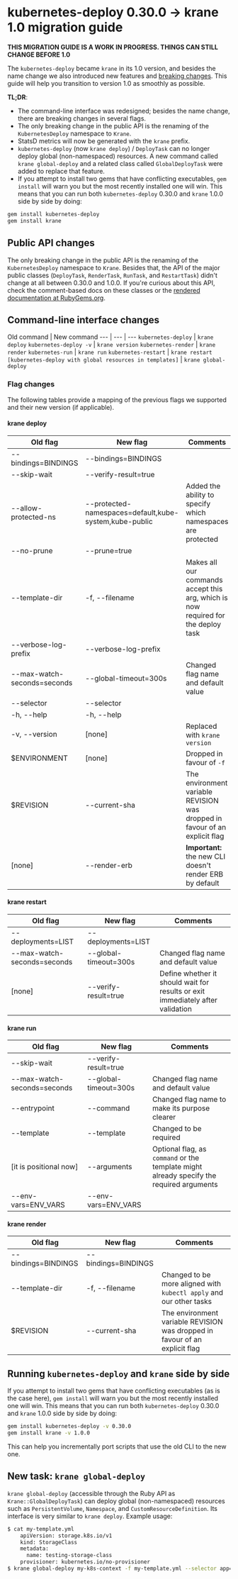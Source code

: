 # kubernetes-deploy 0.30.0 -> krane 1.0 migration guide

**THIS MIGRATION GUIDE IS A WORK IN PROGRESS. THINGS CAN STILL CHANGE BEFORE 1.0**

The `kubernetes-deploy` became `krane` in its 1.0 version, and besides the name change we also introduced new features and [breaking changes](CHANGELOG.md). This guide will help you transition to version 1.0 as smoothly as possible.

**TL;DR**:
* The command-line interface was redesigned; besides the name change, there are breaking changes in several flags.
* The only breaking change in the public API is the renaming of the `KubernetesDeploy` namespace to `Krane`.
* StatsD metrics will now be generated with the `krane` prefix.
* `kubernetes-deploy` (now `krane deploy`) / `DeployTask` can no longer deploy global (non-namespaced) resources. A new command called `krane global-deploy` and a related class called `GlobalDeployTask` were added to replace that feature.
* If you attempt to install two gems that have conflicting executables, `gem install` will warn you but the most recently installed one will win. This means that you can run both `kubernetes-deploy` 0.30.0 and `krane` 1.0.0 side by side by doing:

```bash
gem install kubernetes-deploy
gem install krane
```

## Public API changes

The only breaking change in the public API is the renaming of the `KubernetesDeploy` namespace to `Krane`. Besides that, the API of the major public classes (`DeployTask`, `RenderTask`, `RunTask`, and `RestartTask`) didn't change at all between 0.30.0 and 1.0.0. If you're curious about this API, check the comment-based docs on these classes or the [rendered documentation at RubyGems.org](https://www.rubydoc.info/gems/kubernetes-deploy/1.0.0/KubernetesDeploy/DeployTask).

## Command-line interface changes

Old command | New command
--- | --- | ---
`kubernetes-deploy` | `krane deploy`
`kubernetes-deploy -v` | `krane version`
`kubernetes-render` | `krane render`
`kubernetes-run` | `krane run`
`kubernetes-restart` | `krane restart`
`[kubernetes-deploy with global resources in templates]` | `krane global-deploy`

### Flag changes

The following tables provide a mapping of the previous flags we supported and their new version (if applicable).

#### krane deploy

Old flag | New flag | Comments
--- | --- | ---
--bindings=BINDINGS | --bindings=BINDINGS |
--skip-wait | --verify-result=true |
--allow-protected-ns | --protected-namespaces=default,kube-system,kube-public | Added the ability to specify which namespaces are protected
--no-prune | --prune=true |
--template-dir | -f, --filename | Makes all our commands accept this arg, which is now required for the deploy task
--verbose-log-prefix | --verbose-log-prefix |
--max-watch-seconds=seconds | --global-timeout=300s | Changed flag name and default value
--selector | --selector |
-h, --help | -h, --help |
-v, --version | [none] | Replaced with `krane version`
$ENVIRONMENT | [none] | Dropped in favour of `-f`
$REVISION | --current-sha | The environment variable REVISION was dropped in favour of an explicit flag
[none] | --render-erb | **Important:** the new CLI doesn't render ERB by default

#### krane restart

Old flag | New flag | Comments
--- | --- | ---
--deployments=LIST | --deployments=LIST |
--max-watch-seconds=seconds | --global-timeout=300s | Changed flag name and default value
[none] | --verify-result=true | Define whether it should wait for results or exit immediately after validation

#### krane run

Old flag | New flag | Comments
--- | --- | ---
--skip-wait | --verify-result=true |
--max-watch-seconds=seconds | --global-timeout=300s | Changed flag name and default value
--entrypoint | --command | Changed flag name to make its purpose clearer
--template | --template | Changed to be required
[it is positional now] | --arguments | Optional flag, as `command` or the template might already specify the required arguments
--env-vars=ENV_VARS | --env-vars=ENV_VARS |

#### krane render

Old flag | New flag | Comments
--- | --- | ---
--bindings=BINDINGS | --bindings=BINDINGS |
--template-dir | -f, --filename | Changed to be more aligned with `kubectl apply` and our other tasks
$REVISION | --current-sha | The environment variable REVISION was dropped in favour of an explicit flag

## Running `kubernetes-deploy` and `krane` side by side

If you attempt to install two gems that have conflicting executables (as is the case here), `gem install` will warn you but the most recently installed one will win. This means that you can run both `kubernetes-deploy` 0.30.0 and `krane` 1.0.0 side by side by doing:

```bash
gem install kubernetes-deploy -v 0.30.0
gem install krane -v 1.0.0
```

This can help you incrementally port scripts that use the old CLI to the new one.

## New task: `krane global-deploy`

`krane global-deploy` (accessible through the Ruby API as `Krane::GlobalDeployTask`) can deploy global (non-namespaced) resources such as `PersistentVolume`, `Namespace`, and `CustomResourceDefinition`. Its interface is very similar to `krane deploy`. Example usage:

```bash
$ cat my-template.yml
    apiVersion: storage.k8s.io/v1
    kind: StorageClass
    metadata:
      name: testing-storage-class
    provisioner: kubernetes.io/no-provisioner
$ krane global-deploy my-k8s-context -f my-template.yml --selector app=krane
```